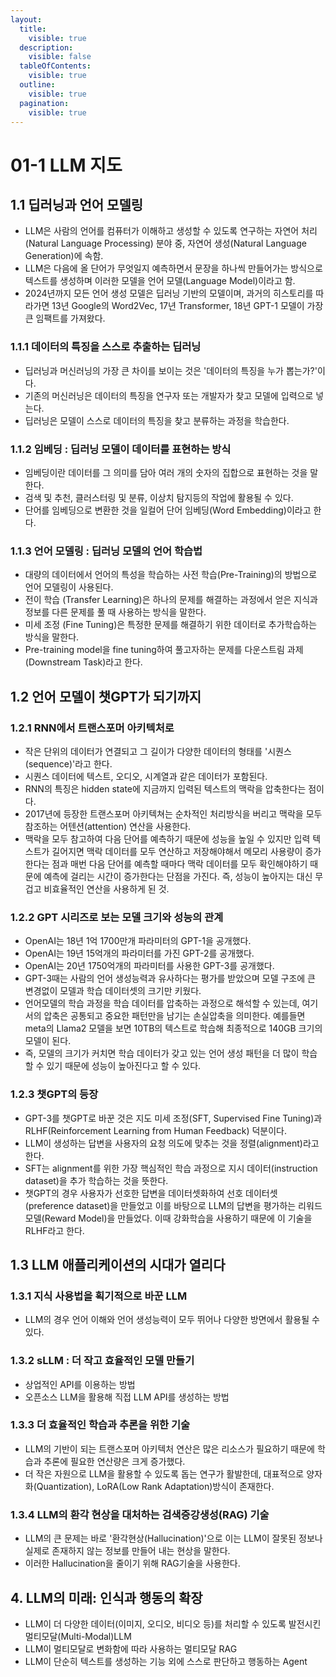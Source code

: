 ```yaml
---
layout:
  title:
    visible: true
  description:
    visible: false
  tableOfContents:
    visible: true
  outline:
    visible: true
  pagination:
    visible: true
---
```


# 01-1 LLM 지도

## 1.1 딥러닝과 언어 모델링

* LLM은 사람의 언어를 컴퓨터가 이해하고 생성할 수 있도록 연구하는 자연어 처리(Natural Language Processing) 분야 중, 자연어 생성(Natural Language Generation)에 속함.
* LLM은 다음에 올 단어가 무엇일지 예측하면서 문장을 하나씩 만들어가는 방식으로 텍스트를 생성하며 이러한 모델을 언어 모델(Language Model)이라고 함.
* 2024년까지 모든 언어 생성 모델은 딥러닝 기반의 모델이며, 과거의 히스토리를 따라가면 13년 Google의 Word2Vec, 17년 Transformer, 18년 GPT-1 모델이 가장 큰 임팩트를 가져왔다.

### 1.1.1 데이터의 특징을 스스로 추출하는 딥러닝

* 딥러닝과 머신러닝의 가장 큰 차이를 보이는 것은 '데이터의 특징을 누가 뽑는가?'이다.
* 기존의 머신러닝은 데이터의 특징을 연구자 또는 개발자가 찾고 모델에 입력으로 넣는다.
* 딥러닝은 모델이 스스로 데이터의 특징을 찾고 분류하는 과정을 학습한다.

### 1.1.2 임베딩 : 딥러닝 모델이 데이터를 표현하는 방식

* 임베딩이란 데이터를 그 의미를 담아 여러 개의 숫자의 집합으로 표현하는 것을 말한다.
* 검색 및 추천, 클러스터링 및 분류, 이상치 탐지등의 작업에 활용될 수 있다.
* 단어를 임베딩으로 변환한 것을 일컬어 단어 임베딩(Word Embedding)이라고 한다.

### 1.1.3 언어 모델링 : 딥러닝 모델의 언어 학습법

* 대량의 데이터에서 언어의 특성을 학습하는 사전 학습(Pre-Training)의 방법으로 언어 모델링이 사용된다.
* 전이 학습 (Transfer Learning)은 하나의 문제를 해결하는 과정에서 얻은 지식과 정보를 다른 문제를 풀 때 사용하는 방식을 말한다.
* 미세 조정 (Fine Tuning)은 특정한 문제를 해결하기 위한 데이터로 추가학습하는 방식을 말한다.
* Pre-training model을 fine tuning하여 풀고자하는 문제를 다운스트림 과제(Downstream Task)라고 한다.

## 1.2 언어 모델이 챗GPT가 되기까지

### 1.2.1 RNN에서 트랜스포머 아키텍처로

* 작은 단위의 데이터가 연결되고 그 길이가 다양한 데이터의 형태를 '시퀀스(sequence)'라고 한다.
* 시퀀스 데이터에 텍스트, 오디오, 시계열과 같은 데이터가 포함된다.
* RNN의 특징은 hidden state에 지금까지 입력된 텍스트의 맥락을 압축한다는 점이다.
* 2017년에 등장한 트랜스포머 아키텍쳐는 순차적인 처리방식을 버리고 맥락을 모두 참조하는 어텐션(attention) 연산을 사용한다.
* 맥락을 모두 참고하여 다음 단어를 예측하기 때문에 성능을 높일 수 있지만 입력 텍스트가 길어지면 맥락 데이터를 모두 연산하고 저장해야해서 메모리 사용량이 증가한다는 점과 매번 다음 단어를 예측할 때마다 맥락 데이터를 모두 확인해야하기 때문에 예측에 걸리는 시간이 증가한다는 단점을 가진다. 즉, 성능이 높아지는 대신 무겁고 비효율적인 연산을 사용하게 된 것.

### 1.2.2 GPT 시리즈로 보는 모델 크기와 성능의 관계

* OpenAI는 18년 1억 1700만개 파라미터의 GPT-1을 공개했다.
* OpenAI는 19년 15억개의 파라미터를 가진 GPT-2를 공개했다.
* OpenAI는 20년 1750억개의 파라미터를 사용한 GPT-3를 공개했다.
* GPT-3때는 사람의 언어 생성능력과 유사하다는 평가를 받았으며 모델 구조에 큰 변경없이 모델과 학습 데이터셋의 크기만 키웠다.&#x20;
* 언어모델의 학습 과정을 학습 데이터를 압축하는 과정으로 해석할 수 있는데, 여기서의 압축은 공통되고 중요한 패턴만을 남기는 손실압축을 의미한다. 예를들면 meta의 Llama2 모델을 보면 10TB의 텍스트로 학습해 최종적으로 140GB 크기의 모델이 된다.
* 즉, 모델의 크기가 커치면 학습 데이터가 갖고 있는 언어 생성 패턴을 더 많이 학습할 수 있기 때문에 성능이 높아진다고 할 수 있다.

### 1.2.3 챗GPT의 등장

* GPT-3를 챗GPT로 바꾼 것은 지도 미세 조정(SFT, Supervised Fine Tuning)과 RLHF(Reinforcement Learning from Human Feedback) 덕분이다.
* LLM이 생성하는 답변을 사용자의 요청 의도에 맞추는 것을 정렬(alignment)라고 한다.
* SFT는 alignment를 위한 가장 핵심적인 학습 과정으로 지시 데이터(instruction dataset)을 추가 학습하는 것을 뜻한다.
* 챗GPT의 경우 사용자가 선호한 답변을 데이터셋화하여 선호 데이터셋(preference dataset)을 만들었고 이를 바탕으로 LLM의 답변을 평가하는 리워드 모델(Reward Model)을 만들었다. 이때 강화학습을 사용하기 때문에 이 기술을 RLHF라고 한다.

## 1.3 LLM 애플리케이션의 시대가 열리다

### 1.3.1 지식 사용법을 획기적으로 바꾼 LLM

* LLM의 경우 언어 이해와 언어 생성능력이 모두 뛰어나 다양한 방면에서 활용될 수 있다.

### 1.3.2 sLLM : 더 작고 효율적인 모델 만들기

* 상업적인 API를 이용하는 방법
* 오픈소스 LLM을 활용해 직접 LLM API를 생성하는 방법

### 1.3.3 더 효율적인 학습과 추론을 위한 기술

* LLM의 기반이 되는 트랜스포머 아키텍처 연산은 많은 리소스가 필요하기 때문에 학습과 추론에 필요한 연산량은 크게 증가했다.&#x20;
* 더 작은 자원으로 LLM을 활용할 수 있도록 돕는 연구가 활발한데, 대표적으로 양자화(Quantization), LoRA(Low Rank Adaptation)방식이 존재한다.

### 1.3.4 LLM의 환각 현상을 대처하는 검색증강생성(RAG) 기술

* LLM의 큰 문제는 바로 '환각현상(Hallucination)'으로 이는 LLM이 잘못된 정보나 실제로 존재하지 않는 정보를 만들어 내는 현상을 말한다.
* 이러한 Hallucination을 줄이기 위해 RAG기술을 사용한다.

## 4. LLM의 미래: 인식과 행동의 확장

* LLM이 더 다양한 데이터(이미지, 오디오, 비디오 등)를 처리할 수 있도록 발전시킨 멀티모달(Multi-Modal)LLM
* LLM이 멀티모달로 변화함에 따라 사용하는 멀티모달 RAG
* LLM이 단순히 텍스트를 생성하는 기능 외에 스스로 판단하고 행동하는 Agent
